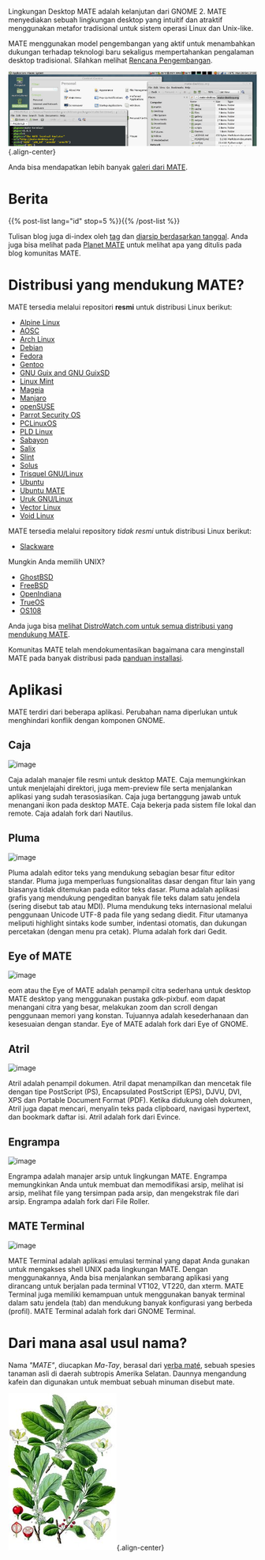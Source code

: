 <!--
.. title: Lingkungan Desktop MATE
.. slug: index
.. date: 2013-10-31 12:29:57
.. tags: Tentang,Aplikasi,Screenshot
.. link: 
.. description:
-->

Lingkungan Desktop MATE adalah kelanjutan dari GNOME 2. MATE menyediakan
sebuah lingkungan desktop yang intuitif dan atraktif menggunakan metafor
tradisional untuk sistem operasi Linux dan Unix-like.

MATE menggunakan model pengembangan yang aktif untuk menambahkan
dukungan terhadap teknologi baru sekaligus mempertahankan pengalaman
desktop tradisional. Silahkan melihat [Rencana
Pengembangan](https://wiki.mate-desktop.org/#!pages/roadmap.md).

![image](/screens/screenshot.jpg){.align-center}

Anda bisa mendapatkan lebih banyak [galeri dari MATE](gallery/1.22/).

Berita
======

{{% post-list lang="id" stop=5 %}}{{% /post-list %}}

Tulisan blog juga di-index oleh [tag](tags/) dan [diarsip berdasarkan
tanggal](archive/). Anda juga bisa melihat pada [Planet
MATE](https://planet.mate-desktop.org) untuk melihat apa yang ditulis
pada blog komunitas MATE.

Distribusi yang mendukung MATE?
===============================

MATE tersedia melalui repositori **resmi** untuk distribusi Linux
berikut:

-   [Alpine Linux](https://www.alpinelinux.org/)
-   [AOSC](https://aosc.io/)
-   [Arch Linux](https://www.archlinux.org)
-   [Debian](https://www.debian.org)
-   [Fedora](https://www.fedoraproject.org)
-   [Gentoo](https://www.gentoo.org)
-   [GNU Guix and GNU GuixSD](https://gnu.org/s/guix)
-   [Linux Mint](https://linuxmint.com)
-   [Mageia](https://www.mageia.org/en/)
-   [Manjaro](https://manjaro.org/)
-   [openSUSE](https://www.opensuse.org)
-   [Parrot Security OS](https://www.parrotsec.org/)
-   [PCLinuxOS](https://www.pclinuxos.com/get-pclinuxos/mate/)
-   [PLD Linux](https://www.pld-linux.org/)
-   [Sabayon](https://www.sabayon.org)
-   [Salix](https://www.salixos.org)
-   [Slint](https://slint.fr)
-   [Solus](https://getsol.us/)
-   [Trisquel GNU/Linux](https://trisquel.info/)
-   [Ubuntu](https://www.ubuntu.com)
-   [Ubuntu MATE](https://www.ubuntu-mate.org/)
-   [Uruk GNU/Linux](https://urukproject.org/dist/)
-   [Vector Linux](http://vectorlinux.com/)
-   [Void Linux](https://www.voidlinux.org/)

MATE tersedia melalui repository *tidak resmi* untuk distribusi Linux
berikut:

-   [Slackware](http://www.slackware.com)

Mungkin Anda memilih UNIX?

-   [GhostBSD](https://ghostbsd.org)
-   [FreeBSD](https://freebsd.org)
-   [OpenIndiana](https://www.openindiana.org)
-   [TrueOS](https://www.trueos.org/)
-   [OS108](https://OS108.org/)

Anda juga bisa [melihat DistroWatch.com untuk semua distribusi yang
mendukung
MATE](https://distrowatch.org/search.php?desktop=MATE#distrosearch).

Komunitas MATE telah mendokumentasikan bagaimana cara menginstall MATE
pada banyak distribusi pada [panduan
installasi](https://wiki.mate-desktop.org/#!pages/download.md).

Aplikasi
========

MATE terdiri dari beberapa aplikasi. Perubahan nama diperlukan untuk
menghindari konflik dengan komponen GNOME.

Caja
----

![image](/assets/img/mate/caja.png)

Caja adalah manajer file resmi untuk desktop MATE. Caja memungkinkan
untuk menjelajahi direktori, juga mem-preview file serta menjalankan
aplikasi yang sudah terasosiasikan. Caja juga bertanggung jawab untuk
menangani ikon pada desktop MATE. Caja bekerja pada sistem file lokal
dan remote. Caja adalah fork dari Nautilus.

Pluma
-----

![image](/assets/img/mate/pluma.png)

Pluma adalah editor teks yang mendukung sebagian besar fitur editor
standar. Pluma juga memperluas fungsionalitas dasar dengan fitur lain
yang biasanya tidak ditemukan pada editor teks dasar. Pluma adalah
aplikasi grafis yang mendukung pengeditan banyak file teks dalam satu
jendela (sering disebut tab atau MDI). Pluma mendukung teks
internasional melalui penggunaan Unicode UTF-8 pada file yang sedang
diedit. Fitur utamanya meliputi highlight sintaks kode sumber, indentasi
otomatis, dan dukungan percetakan (dengan menu pra cetak). Pluma adalah
fork dari Gedit.

Eye of MATE
-----------

![image](/assets/img/mate/eom.png)

eom atau the Eye of MATE adalah penampil citra sederhana untuk desktop
MATE desktop yang menggunakan pustaka gdk-pixbuf. eom dapat menangani
citra yang besar, melakukan zoom dan scroll dengan penggunaan memori
yang konstan. Tujuannya adalah kesederhanaan dan kesesuaian dengan
standar. Eye of MATE adalah fork dari Eye of GNOME.

Atril
-----

![image](/assets/img/mate/atril.png)

Atril adalah penampil dokumen. Atril dapat menampilkan dan mencetak file
dengan tipe PostScript (PS), Encapsulated PostScript (EPS), DJVU, DVI,
XPS dan Portable Document Format (PDF). Ketika didukung oleh dokumen,
Atril juga dapat mencari, menyalin teks pada clipboard, navigasi
hypertext, dan bookmark daftar isi. Atril adalah fork dari Evince.

Engrampa
--------

![image](/assets/img/mate/engrampa.png)

Engrampa adalah manajer arsip untuk lingkungan MATE. Engrampa
memungkinkan Anda untuk membuat dan memodifikasi arsip, melihat isi
arsip, melihat file yang tersimpan pada arsip, dan mengekstrak file dari
arsip. Engrampa adalah fork dari File Roller.

MATE Terminal
-------------

![image](/assets/img/mate/terminal.png)

MATE Terminal adalah aplikasi emulasi terminal yang dapat Anda gunakan
untuk mengakses shell UNIX pada lingkungan MATE. Dengan menggunakannya,
Anda bisa menjalankan sembarang aplikasi yang dirancang untuk berjalan
pada terminal VT102, VT220, dan xterm. MATE Terminal juga memiliki
kemampuan untuk menggunakan banyak terminal dalam satu jendela (tab) dan
mendukung banyak konfigurasi yang berbeda (profil). MATE Terminal adalah
fork dari GNOME Terminal.

Dari mana asal usul nama?
=========================

Nama *\"MATE\"*, diucapkan *Ma-Tay*, berasal dari [yerba
maté](https://en.wikipedia.org/wiki/Yerba_mate), sebuah spesies tanaman
asli di daerah subtropis Amerika Selatan. Daunnya mengandung kafein dan
digunakan untuk membuat sebuah minuman disebut mate.

![image](/assets/img/mate/yerba.jpg){.align-center}
